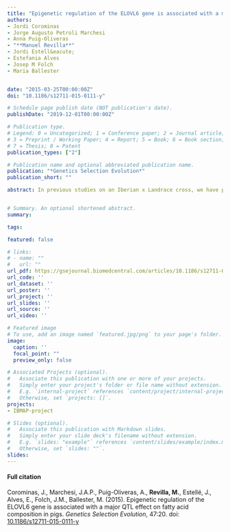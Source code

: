 ```yaml
---
title: "Epigenetic regulation of the ELOVL6 gene is associated with a major QTL effect on fatty acid composition in pigs"
authors:
- Jordi Corominas
- Jorge Augusto Petroli Marchesi
- Anna Puig-Oliveras
- "**Manuel Revilla**"
- Jordi Estell&eacute;
- Estefania Alves
- Josep M Folch
- Maria Ballester


date: "2015-03-25T00:00:00Z"
doi: "10.1186/s12711-015-0111-y"

# Schedule page publish date (NOT publication's date).
publishDate: "2019-12-01T00:00:00Z"

# Publication type.
# Legend: 0 = Uncategorized; 1 = Conference paper; 2 = Journal article;
# 3 = Preprint / Working Paper; 4 = Report; 5 = Book; 6 = Book section;
# 7 = Thesis; 8 = Patent
publication_types: ["2"]

# Publication name and optional abbreviated publication name.
publication: "*Genetics Selection Evolution*"
publication_short: ""

abstract: In previous studies on an Iberian x Landrace cross, we have provided evidence that supported the porcine *ELOVL6* gene as the major causative gene of the QTL on pig chromosome 8 for palmitic and palmitoleic acid contents in muscle and backfat. The single nucleotide polymorphism (SNP) *ELOVL6&#58;c.-533C &gt; T* located in the promoter region of *ELOVL6* was found to be highly associated with *ELOVL6* expression and, accordingly, with the percentages of palmitic and palmitoleic acids in longissimus dorsi and adipose tissue. The main goal of the current work was to further study the role of *ELOVL6* on these traits by analyzing the regulation of the expression of *ELOVL6* and the implication of *ELOVL6* polymorphisms on meat quality traits in pigs. High-throughput sequencing of BAC clones that contain the porcine *ELOVL6* gene coupled to RNAseq data re-analysis showed that two isoforms of this gene are expressed in liver and adipose tissue and that they differ in number of exons and 3&acute;UTR length. Although several SNPs in the 3&acute;UTR of *ELOVL6* were associated with palmitic and palmitoleic acid contents, this association was lower than that previously observed with SNP *ELOVL6&#58;c.-533C &gt; T*. This SNP is in full linkage disequilibrium with SNP *ELOVL6&#58;c.-394G &gt; A* that was identified in the binding site for estrogen receptor alpha (ER&alpha;). Interestingly, the *ELOVL6&#58;c.-394G* allele is associated with an increase in methylation levels of the *ELOVL6* promoter and with a decrease of *ELOVL6* expression. Therefore, ER&alpha; is clearly a good candidate to explain the regulation of *ELOVL6* expression through dynamic epigenetic changes in the binding site of known regulators of *ELOVL6* gene, such as SREBF1 and SP1. Our results strongly suggest the *ELOVL6&#58;c.-394G &gt; A* polymorphism as the causal mutation for the QTL on pig chromosome 8 that affects fatty acid composition in pigs.


# Summary. An optional shortened abstract.
summary: 

tags:

featured: false

# links:
# - name: ""
#   url: ""
url_pdf: https://gsejournal.biomedcentral.com/articles/10.1186/s12711-015-0111-y
url_code: ''
url_dataset: ''
url_poster: ''
url_project: ''
url_slides: ''
url_source: ''
url_video: ''

# Featured image
# To use, add an image named `featured.jpg/png` to your page's folder. 
image:
  caption: ''
  focal_point: ""
  preview_only: false

# Associated Projects (optional).
#   Associate this publication with one or more of your projects.
#   Simply enter your project's folder or file name without extension.
#   E.g. `internal-project` references `content/project/internal-project/index.md`.
#   Otherwise, set `projects: []`.
projects: 
- IBMAP-project

# Slides (optional).
#   Associate this publication with Markdown slides.
#   Simply enter your slide deck's filename without extension.
#   E.g. `slides: "example"` references `content/slides/example/index.md`.
#   Otherwise, set `slides: ""`.
slides: 
---
```


#### Full citation ####
Corominas, J., Marchesi, J.A.P., Puig-Oliveras, A., **Revilla, M.**, Estell&eacute;, J., Alves, E., Folch, J.M., Ballester, M. (2015). Epigenetic regulation of the ELOVL6 gene is associated with a major QTL effect on fatty acid composition in pigs. *Genetics Selection Evolution*, 47:20. doi: [10.1186/s12711-015-0111-y](https://doi.org/10.1186/s12711-015-0111-y "10.1186/s12711-015-0111-y") 
